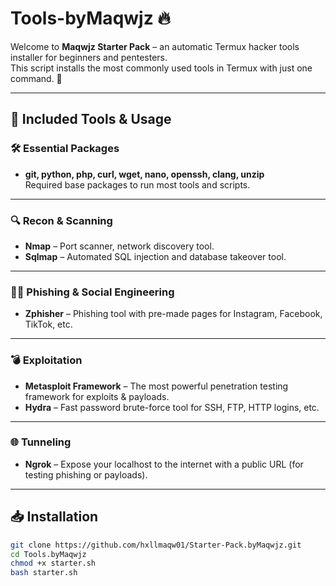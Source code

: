# Tools-byMaqwjz 🔥

Welcome to **Maqwjz Starter Pack** – an automatic Termux hacker tools installer for beginners and pentesters.  
This script installs the most commonly used tools in Termux with just one command. 🚀

---

## 📌 Included Tools & Usage

### 🛠️ Essential Packages
- **git, python, php, curl, wget, nano, openssh, clang, unzip**  
  Required base packages to run most tools and scripts.

---

### 🔍 Recon & Scanning
- **Nmap** – Port scanner, network discovery tool.  
- **Sqlmap** – Automated SQL injection and database takeover tool.

---

### 🕵️‍♂️ Phishing & Social Engineering
- **Zphisher** – Phishing tool with pre-made pages for Instagram, Facebook, TikTok, etc.

---

### 💣 Exploitation
- **Metasploit Framework** – The most powerful penetration testing framework for exploits & payloads.  
- **Hydra** – Fast password brute-force tool for SSH, FTP, HTTP logins, etc.

---

### 🌐 Tunneling
- **Ngrok** – Expose your localhost to the internet with a public URL (for testing phishing or payloads).

---

## 📥 Installation

```bash
git clone https://github.com/hxllmaqw01/Starter-Pack.byMaqwjz.git
cd Tools.byMaqwjz
chmod +x starter.sh
bash starter.sh
